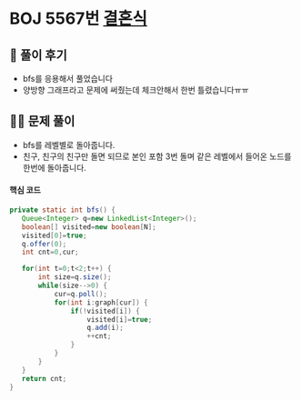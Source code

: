 # BOJ 5567번 [결혼식](https://www.acmicpc.net/problem/5567)

## 🌈 풀이 후기
- bfs를 응용해서 풀었습니다
- 양방향 그래프라고 문제에 써줬는데 체크안해서 한번 틀렸습니다ㅠㅠ

## 👩‍🏫 문제 풀이
- bfs를 레벨별로 돌아줍니다.
- 친구, 친구의 친구만 돌면 되므로 본인 포함 3번 돌며 같은 레벨에서 들어온 노드를 한번에 돌아줍니다.

 #### 핵심 코드
 ```java
private static int bfs() {
    Queue<Integer> q=new LinkedList<Integer>();
    boolean[] visited=new boolean[N];
    visited[0]=true;
    q.offer(0);
    int cnt=0,cur;

    for(int t=0;t<2;t++) {
        int size=q.size();
        while(size-->0) {
            cur=q.poll();
            for(int i:graph[cur]) {
                if(!visited[i]) {
                    visited[i]=true;
                    q.add(i);
                    ++cnt;
                }
            }
        }
    }
    return cnt;
}
```
